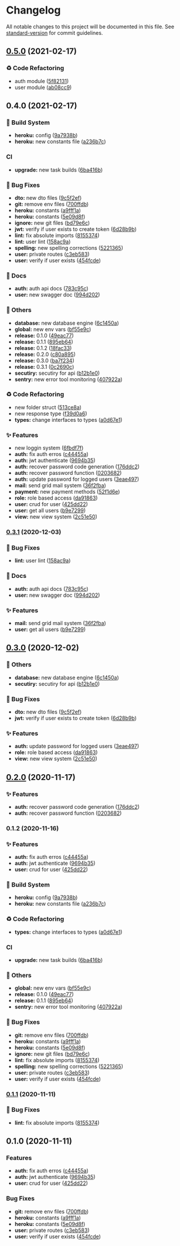 # Changelog

All notable changes to this project will be documented in this file. See [standard-version](https://github.com/conventional-changelog/standard-version) for commit guidelines.

## [0.5.0](https://github.com/HigorAlves/nestjs-template/compare/v0.4.0...v0.5.0) (2021-02-17)


### :recycle: Code Refactoring

* auth module ([5f82131](https://github.com/HigorAlves/nestjs-template/commit/5f821317bbeb4dfa3f071fe3c605f535918e50f2))
* user module ([ab08cc9](https://github.com/HigorAlves/nestjs-template/commit/ab08cc9f2163acd5ec9356893c27c8034188563b))

## 0.4.0 (2021-02-17)


### :rocket: Build System

* **heroku:** config ([9a7938b](https://github.com/HigorAlves/nestjs-template/commit/9a7938bb633ee6ae78937f61dd667e937dbc6879))
* **heroku:** new constants file ([a236b7c](https://github.com/HigorAlves/nestjs-template/commit/a236b7c3851aedefdea8f97f5b644eb6bc145fca))


### CI

* **upgrade:** new task builds ([6ba416b](https://github.com/HigorAlves/nestjs-template/commit/6ba416be7b50da9d99d63a837cb33129f4a541b8))


### :bug: Bug Fixes

* **dto:** new dto files ([9c5f2ef](https://github.com/HigorAlves/nestjs-template/commit/9c5f2ef057fad9b246914edfdece5b4f93a47a0e))
* **git:** remove env files ([700ffdb](https://github.com/HigorAlves/nestjs-template/commit/700ffdb50fe5e228a197ee3e48714d3182913ff8))
* **heroku:** constants ([a9fff1a](https://github.com/HigorAlves/nestjs-template/commit/a9fff1a9ef0582f9d058411fd06a9ec820e55504))
* **heroku:** constants ([5e09d8f](https://github.com/HigorAlves/nestjs-template/commit/5e09d8f964fd1aa99413f0bee98cf61fecdc694e))
* **ignore:** new git files ([bd79e6c](https://github.com/HigorAlves/nestjs-template/commit/bd79e6cf4ce38a3e47c389b1c96cca300a40ede6))
* **jwt:** verify if user exists to create token ([6d28b9b](https://github.com/HigorAlves/nestjs-template/commit/6d28b9b1e5bcac0e0f798e9d062aa5c06c1f3970))
* **lint:** fix absolute imports ([8155374](https://github.com/HigorAlves/nestjs-template/commit/81553747e418293b5476143058071b7e2ebf1221))
* **lint:** user lint ([158ac9a](https://github.com/HigorAlves/nestjs-template/commit/158ac9add4980aecf304b08d82ea1de2e21902cb))
* **spelling:** new spelling corrections ([5221365](https://github.com/HigorAlves/nestjs-template/commit/52213653017d43d35cb278e3a4f0f7e360829aad))
* **user:** private routes ([c3eb583](https://github.com/HigorAlves/nestjs-template/commit/c3eb583875bf3b452e06a049613f4dea4daebe4c))
* **user:** verify if user exists ([454fcde](https://github.com/HigorAlves/nestjs-template/commit/454fcde7ade1575ba50311a3135a18606f8cce69))


### :memo: Docs

* **auth:** auth api docs ([783c95c](https://github.com/HigorAlves/nestjs-template/commit/783c95cdb101a9b0e45d8bfcdbf6cdac2a102b62))
* **user:** new swagger doc ([994d202](https://github.com/HigorAlves/nestjs-template/commit/994d202799e6206ca0a16f83992090dd283f02bd))


### :triangular_flag_on_post: Others

* **database:** new database engine ([6c1450a](https://github.com/HigorAlves/nestjs-template/commit/6c1450a3f082aa24f2d2951ee11d63249c6bc03b))
* **global:** new env vars ([bf55e9c](https://github.com/HigorAlves/nestjs-template/commit/bf55e9c733665b1758c79cbd501e3f2a68800020))
* **release:** 0.1.0 ([49eac77](https://github.com/HigorAlves/nestjs-template/commit/49eac777021dab6944d507894ece1bbbdd3fa4e9))
* **release:** 0.1.1 ([895eb64](https://github.com/HigorAlves/nestjs-template/commit/895eb649ada55b4d86b1e3aeb2a739b00d101a0d))
* **release:** 0.1.2 ([18fac33](https://github.com/HigorAlves/nestjs-template/commit/18fac33838ad0aa60919768277c5ab89f4040843))
* **release:** 0.2.0 ([c80a895](https://github.com/HigorAlves/nestjs-template/commit/c80a8950ff44cb7fa6924f52518d41efd65d5bc3))
* **release:** 0.3.0 ([ba7f234](https://github.com/HigorAlves/nestjs-template/commit/ba7f234b32dfc3fce7cee818ce56c6485864a089))
* **release:** 0.3.1 ([0c2690c](https://github.com/HigorAlves/nestjs-template/commit/0c2690c5eb645a0f7ae3ed079549f32ce823e716))
* **secutiry:** secutiry for api ([b12b1e0](https://github.com/HigorAlves/nestjs-template/commit/b12b1e09ebd2d47104d1d5073c715302c392d9c0))
* **sentry:** new error tool monitoring ([407922a](https://github.com/HigorAlves/nestjs-template/commit/407922aee165004f1b376a21acea50b6620de5e5))


### :recycle: Code Refactoring

* new folder struct ([513ce8a](https://github.com/HigorAlves/nestjs-template/commit/513ce8afbe370e6e80506894c78b08b9269de883))
* new response type ([f39d0a6](https://github.com/HigorAlves/nestjs-template/commit/f39d0a628213f7091f1d0c4180536f075d4d3ee8))
* **types:** change interfaces to types ([a0d67e1](https://github.com/HigorAlves/nestjs-template/commit/a0d67e1ce85986f88dd078479b882d26ce11bfce))


### :sparkles: Features

* new loggin system ([6fbdf7f](https://github.com/HigorAlves/nestjs-template/commit/6fbdf7f78f207d61812fd9492335755f5de33825))
* **auth:** fix auth erros ([c44455a](https://github.com/HigorAlves/nestjs-template/commit/c44455a9db106380c2b57f30b78dddac6761e9a1))
* **auth:** jwt authenticate ([9694b35](https://github.com/HigorAlves/nestjs-template/commit/9694b35237e0ea3d08b1937cba5c3fd5a82b8555))
* **auth:** recover password code generation ([176ddc2](https://github.com/HigorAlves/nestjs-template/commit/176ddc2d0916dc99751d1d2ee2eaf9f28446dbb3))
* **auth:** recover password function ([0203682](https://github.com/HigorAlves/nestjs-template/commit/02036820dee2558944375c100ba2cd0bb70fe362))
* **auth:** update password for logged users ([3eae497](https://github.com/HigorAlves/nestjs-template/commit/3eae497c843ca436a0bbf2ba341701bf2bc1e1f9))
* **mail:** send grid mail system ([36f2fba](https://github.com/HigorAlves/nestjs-template/commit/36f2fba554c6557ff6dd9b67dafa263062e6bdfa))
* **payment:** new payment methods ([52f1d6e](https://github.com/HigorAlves/nestjs-template/commit/52f1d6ea6d33113f516e2760bfe1f06f3946d117))
* **role:** role based access ([da91863](https://github.com/HigorAlves/nestjs-template/commit/da918638da34fc05ec6efc4853bbfe75eee0437e))
* **user:** crud for user ([425dd22](https://github.com/HigorAlves/nestjs-template/commit/425dd226bf81cdca74055cb6f2ab79c336e1856d))
* **user:** get all users ([b9e7299](https://github.com/HigorAlves/nestjs-template/commit/b9e729924c3eaa7e991428215c25110cd7872fae))
* **view:** new view system ([2c51e50](https://github.com/HigorAlves/nestjs-template/commit/2c51e5055ce9eca4ca843b80c0b07678fe4bc7ab))

### [0.3.1](https://github.com/HigorAlves/dontspend-money/compare/v0.3.0...v0.3.1) (2020-12-03)


### :bug: Bug Fixes

* **lint:** user lint ([158ac9a](https://github.com/HigorAlves/dontspend-money/commit/158ac9add4980aecf304b08d82ea1de2e21902cb))


### :memo: Docs

* **auth:** auth api docs ([783c95c](https://github.com/HigorAlves/dontspend-money/commit/783c95cdb101a9b0e45d8bfcdbf6cdac2a102b62))
* **user:** new swagger doc ([994d202](https://github.com/HigorAlves/dontspend-money/commit/994d202799e6206ca0a16f83992090dd283f02bd))


### :sparkles: Features

* **mail:** send grid mail system ([36f2fba](https://github.com/HigorAlves/dontspend-money/commit/36f2fba554c6557ff6dd9b67dafa263062e6bdfa))
* **user:** get all users ([b9e7299](https://github.com/HigorAlves/dontspend-money/commit/b9e729924c3eaa7e991428215c25110cd7872fae))

## [0.3.0](https://github.com/HigorAlves/dontspend-money/compare/v0.2.0...v0.3.0) (2020-12-02)


### :triangular_flag_on_post: Others

* **database:** new database engine ([6c1450a](https://github.com/HigorAlves/dontspend-money/commit/6c1450a3f082aa24f2d2951ee11d63249c6bc03b))
* **secutiry:** secutiry for api ([b12b1e0](https://github.com/HigorAlves/dontspend-money/commit/b12b1e09ebd2d47104d1d5073c715302c392d9c0))


### :bug: Bug Fixes

* **dto:** new dto files ([9c5f2ef](https://github.com/HigorAlves/dontspend-money/commit/9c5f2ef057fad9b246914edfdece5b4f93a47a0e))
* **jwt:** verify if user exists to create token ([6d28b9b](https://github.com/HigorAlves/dontspend-money/commit/6d28b9b1e5bcac0e0f798e9d062aa5c06c1f3970))


### :sparkles: Features

* **auth:** update password for logged users ([3eae497](https://github.com/HigorAlves/dontspend-money/commit/3eae497c843ca436a0bbf2ba341701bf2bc1e1f9))
* **role:** role based access ([da91863](https://github.com/HigorAlves/dontspend-money/commit/da918638da34fc05ec6efc4853bbfe75eee0437e))
* **view:** new view system ([2c51e50](https://github.com/HigorAlves/dontspend-money/commit/2c51e5055ce9eca4ca843b80c0b07678fe4bc7ab))

## [0.2.0](https://github.com/HigorAlves/dontspend-money/compare/v0.1.2...v0.2.0) (2020-11-17)


### :sparkles: Features

* **auth:** recover password code generation ([176ddc2](https://github.com/HigorAlves/dontspend-money/commit/176ddc2d0916dc99751d1d2ee2eaf9f28446dbb3))
* **auth:** recover password function ([0203682](https://github.com/HigorAlves/dontspend-money/commit/02036820dee2558944375c100ba2cd0bb70fe362))

### 0.1.2 (2020-11-16)


### :sparkles: Features

* **auth:** fix auth erros ([c44455a](https://github.com/HigorAlves/dontspend-money/commit/c44455a9db106380c2b57f30b78dddac6761e9a1))
* **auth:** jwt authenticate ([9694b35](https://github.com/HigorAlves/dontspend-money/commit/9694b35237e0ea3d08b1937cba5c3fd5a82b8555))
* **user:** crud for user ([425dd22](https://github.com/HigorAlves/dontspend-money/commit/425dd226bf81cdca74055cb6f2ab79c336e1856d))


### :rocket: Build System

* **heroku:** config ([9a7938b](https://github.com/HigorAlves/dontspend-money/commit/9a7938bb633ee6ae78937f61dd667e937dbc6879))
* **heroku:** new constants file ([a236b7c](https://github.com/HigorAlves/dontspend-money/commit/a236b7c3851aedefdea8f97f5b644eb6bc145fca))


### :recycle: Code Refactoring

* **types:** change interfaces to types ([a0d67e1](https://github.com/HigorAlves/dontspend-money/commit/a0d67e1ce85986f88dd078479b882d26ce11bfce))


### CI

* **upgrade:** new task builds ([6ba416b](https://github.com/HigorAlves/dontspend-money/commit/6ba416be7b50da9d99d63a837cb33129f4a541b8))


### :triangular_flag_on_post: Others

* **global:** new env vars ([bf55e9c](https://github.com/HigorAlves/dontspend-money/commit/bf55e9c733665b1758c79cbd501e3f2a68800020))
* **release:** 0.1.0 ([49eac77](https://github.com/HigorAlves/dontspend-money/commit/49eac777021dab6944d507894ece1bbbdd3fa4e9))
* **release:** 0.1.1 ([895eb64](https://github.com/HigorAlves/dontspend-money/commit/895eb649ada55b4d86b1e3aeb2a739b00d101a0d))
* **sentry:** new error tool monitoring ([407922a](https://github.com/HigorAlves/dontspend-money/commit/407922aee165004f1b376a21acea50b6620de5e5))


### :bug: Bug Fixes

* **git:** remove env files ([700ffdb](https://github.com/HigorAlves/dontspend-money/commit/700ffdb50fe5e228a197ee3e48714d3182913ff8))
* **heroku:** constants ([a9fff1a](https://github.com/HigorAlves/dontspend-money/commit/a9fff1a9ef0582f9d058411fd06a9ec820e55504))
* **heroku:** constants ([5e09d8f](https://github.com/HigorAlves/dontspend-money/commit/5e09d8f964fd1aa99413f0bee98cf61fecdc694e))
* **ignore:** new git files ([bd79e6c](https://github.com/HigorAlves/dontspend-money/commit/bd79e6cf4ce38a3e47c389b1c96cca300a40ede6))
* **lint:** fix absolute imports ([8155374](https://github.com/HigorAlves/dontspend-money/commit/81553747e418293b5476143058071b7e2ebf1221))
* **spelling:** new spelling corrections ([5221365](https://github.com/HigorAlves/dontspend-money/commit/52213653017d43d35cb278e3a4f0f7e360829aad))
* **user:** private routes ([c3eb583](https://github.com/HigorAlves/dontspend-money/commit/c3eb583875bf3b452e06a049613f4dea4daebe4c))
* **user:** verify if user exists ([454fcde](https://github.com/HigorAlves/dontspend-money/commit/454fcde7ade1575ba50311a3135a18606f8cce69))

### [0.1.1](https://github.com/HigorAlves/dontspend-money/compare/v0.1.0...v0.1.1) (2020-11-11)


### :bug: Bug Fixes

* **lint:** fix absolute imports ([8155374](https://github.com/HigorAlves/dontspend-money/commit/81553747e418293b5476143058071b7e2ebf1221))

## 0.1.0 (2020-11-11)


### Features

* **auth:** fix auth erros ([c44455a](https://github.com/HigorAlves/dontspend-money/commit/c44455a9db106380c2b57f30b78dddac6761e9a1))
* **auth:** jwt authenticate ([9694b35](https://github.com/HigorAlves/dontspend-money/commit/9694b35237e0ea3d08b1937cba5c3fd5a82b8555))
* **user:** crud for user ([425dd22](https://github.com/HigorAlves/dontspend-money/commit/425dd226bf81cdca74055cb6f2ab79c336e1856d))


### Bug Fixes

* **git:** remove env files ([700ffdb](https://github.com/HigorAlves/dontspend-money/commit/700ffdb50fe5e228a197ee3e48714d3182913ff8))
* **heroku:** constants ([a9fff1a](https://github.com/HigorAlves/dontspend-money/commit/a9fff1a9ef0582f9d058411fd06a9ec820e55504))
* **heroku:** constants ([5e09d8f](https://github.com/HigorAlves/dontspend-money/commit/5e09d8f964fd1aa99413f0bee98cf61fecdc694e))
* **user:** private routes ([c3eb583](https://github.com/HigorAlves/dontspend-money/commit/c3eb583875bf3b452e06a049613f4dea4daebe4c))
* **user:** verify if user exists ([454fcde](https://github.com/HigorAlves/dontspend-money/commit/454fcde7ade1575ba50311a3135a18606f8cce69))
